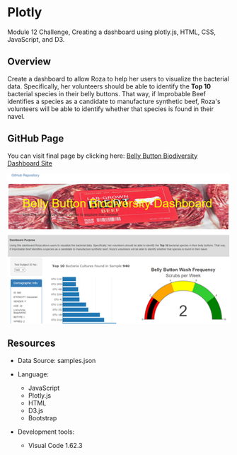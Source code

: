 # Plotly
Module 12 Challenge, Creating a dashboard using plotly.js, HTML, CSS, JavaScript, and D3.

## Overview
Create a dashboard to allow Roza to help her users to visualize the bacterial data. Specifically, her volunteers should be able to identify the <b>Top 10</b> bacterial species in their belly buttons. That way, if Improbable Beef identifies a species as a candidate to manufacture synthetic beef, Roza's volunteers will be able to identify whether that species is found in their navel.

## GitHub Page
You can visit final page by clicking here: [Belly Button Biodiversity Dashboard Site](https://davidggonzalez.github.io/plotly_challenge/)

![Final Web page](/static/images/sitepic.png)

## Resources
* Data Source: samples.json
* Language:
  - JavaScript
  - Plotly.js
  - HTML
  - D3.js
  - Bootstrap

* Development tools: 
  - Visual Code 1.62.3
